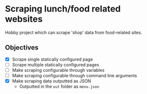 # Scraping lunch/food related websites
Hobby project which can scrape 'shop' data from food-related sites.

## Objectives
- [x] Scrape single statically configured page
- [ ] Scrape multiple statically configured pages
- [ ] Make scraping configurable through variables
- [ ] Make scraping configurable through command line arguments
- [x] Make scraping data outputted as JSON
    - Outputted in the `out` folder as `menu.json` 
